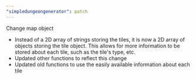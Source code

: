 ```yaml
---
"simpledungeongenerator": patch
---
```


Change map object

-   Instead of a 2D array of strings storing the tiles, it is now a 2D array of objects storing the tile object. This allows for more information to be stored about each tile, such as the tile's type, etc.
-   Updated other functions to reflect this change
-   Updated old functions to use the easily available information about each tile
